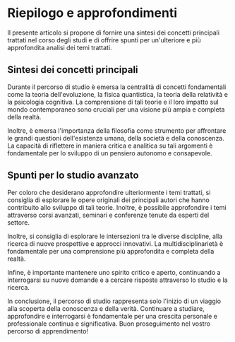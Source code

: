 # Riepilogo e approfondimenti

Il presente articolo si propone di fornire una sintesi dei concetti principali trattati nel corso degli studi e di offrire spunti per un'ulteriore e più approfondita analisi dei temi trattati.

## Sintesi dei concetti principali

Durante il percorso di studio è emersa la centralità di concetti fondamentali come la teoria dell'evoluzione, la fisica quantistica, la teoria della relatività e la psicologia cognitiva. La comprensione di tali teorie e il loro impatto sul mondo contemporaneo sono cruciali per una visione più ampia e completa della realtà.

Inoltre, è emersa l'importanza della filosofia come strumento per affrontare le grandi questioni dell'esistenza umana, della società e della conoscenza. La capacità di riflettere in maniera critica e analitica su tali argomenti è fondamentale per lo sviluppo di un pensiero autonomo e consapevole.

## Spunti per lo studio avanzato

Per coloro che desiderano approfondire ulteriormente i temi trattati, si consiglia di esplorare le opere originali dei principali autori che hanno contribuito allo sviluppo di tali teorie. Inoltre, è possibile approfondire i temi attraverso corsi avanzati, seminari e conferenze tenute da esperti del settore.

Inoltre, si consiglia di esplorare le intersezioni tra le diverse discipline, alla ricerca di nuove prospettive e approcci innovativi. La multidisciplinarietà è fondamentale per una comprensione più approfondita e completa della realtà.

Infine, è importante mantenere uno spirito critico e aperto, continuando a interrogarsi su nuove domande e a cercare risposte attraverso lo studio e la ricerca.

In conclusione, il percorso di studio rappresenta solo l'inizio di un viaggio alla scoperta della conoscenza e della verità. Continuare a studiare, approfondire e interrogarsi è fondamentale per una crescita personale e professionale continua e significativa. Buon proseguimento nel vostro percorso di apprendimento!